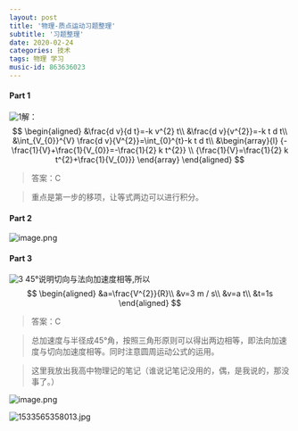 ```yaml
---
layout: post
title: '物理-质点运动习题整理'
subtitle: '习题整理'
date: 2020-02-24
categories: 技术
tags: 物理 学习
music-id: 863636023
---
```


#### Part 1 
![1](https://ae05.alicdn.com/kf/H299e8fa3c97a4b5883fc7ffbebfd8235R.png)解：
$$
\begin{aligned}
&\frac{d v}{d t}=-k v^{2} t\\
&\frac{d v}{v^{2}}=-k t d t\\
&\int_{V_{0}}^{V} \frac{d v}{V^{2}}=\int_{0}^{t}-k t d t\\
&\begin{array}{l}
{-\frac{1}{V}+\frac{1}{V_{0}}=-\frac{1}{2} k t^{2}} \\
{\frac{1}{V}=\frac{1}{2} k t^{2}+\frac{1}{V_{0}}}
\end{array}
\end{aligned}
$$
> 答案：C

> 重点是第一步的移项，让等式两边可以进行积分。

#### Part 2
![image.png](https://pic.rmb.bdstatic.com/4a832318cde16c5f497b9b0521b2a932.png)
#### Part 3
![3](https://ae04.alicdn.com/kf/H5b3739e8c10b4d319caab820ece183d90.png)
45°说明切向与法向加速度相等,所以
$$
  \begin{aligned}
    &a=\frac{V^{2}}{R}\\
    &v=3 m / s\\
    &v=a t\\
    &t=1s
    \end{aligned}
$$
> 答案：C

> 总加速度与半径成45°角，按照三角形原则可以得出两边相等，即法向加速度与切向加速度相等。同时注意圆周运动公式的运用。

> 这里我放出我高中物理记的笔记（谁说记笔记没用的，偶，是我说的，那没事了。）

![image.png](https://ae06.alicdn.com/kf/He47bff1b9a7a43d78f488ec343447b7bk.png)

![1533565358013.jpg](https://ae04.alicdn.com/kf/H5d060c0a055b4d8cbef626af63514153G.png)